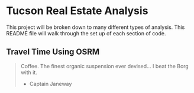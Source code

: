 # Tucson Real Estate Analysis

This project will be broken down to many different types of analysis. This README file will walk through the set up of each section of code.

## Travel Time Using OSRM

> Coffee. The finest organic suspension ever devised... I beat the Borg with it.
> - Captain Janeway
